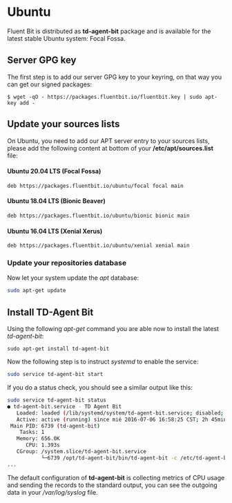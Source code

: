 # Ubuntu

Fluent Bit is distributed as **td-agent-bit** package and is available for the latest stable Ubuntu system: Focal Fossa.

## Server GPG key

The first step is to add our server GPG key to your keyring, on that way you can get our signed packages:

```text
$ wget -qO - https://packages.fluentbit.io/fluentbit.key | sudo apt-key add -
```

## Update your sources lists

On Ubuntu, you need to add our APT server entry to your sources lists, please add the following content at bottom of your **/etc/apt/sources.list** file:

#### Ubuntu 20.04 LTS \(Focal Fossa\)

```text
deb https://packages.fluentbit.io/ubuntu/focal focal main
```

#### Ubuntu 18.04 LTS \(Bionic Beaver\)

```text
deb https://packages.fluentbit.io/ubuntu/bionic bionic main
```

#### Ubuntu 16.04 LTS \(Xenial Xerus\)

```text
deb https://packages.fluentbit.io/ubuntu/xenial xenial main
```

### Update your repositories database

Now let your system update the _apt_ database:

```bash
sudo apt-get update
```

## Install TD-Agent Bit

Using the following _apt-get_ command you are able now to install the latest _td-agent-bit_:

```text
sudo apt-get install td-agent-bit
```

Now the following step is to instruct _systemd_ to enable the service:

```bash
sudo service td-agent-bit start
```

If you do a status check, you should see a similar output like this:

```bash
sudo service td-agent-bit status
● td-agent-bit.service - TD Agent Bit
   Loaded: loaded (/lib/systemd/system/td-agent-bit.service; disabled; vendor preset: enabled)
   Active: active (running) since mié 2016-07-06 16:58:25 CST; 2h 45min ago
 Main PID: 6739 (td-agent-bit)
    Tasks: 1
   Memory: 656.0K
      CPU: 1.393s
   CGroup: /system.slice/td-agent-bit.service
           └─6739 /opt/td-agent-bit/bin/td-agent-bit -c /etc/td-agent-bit/td-agent-bit.conf
...
```

The default configuration of **td-agent-bit** is collecting metrics of CPU usage and sending the records to the standard output, you can see the outgoing data in your _/var/log/syslog_ file.

